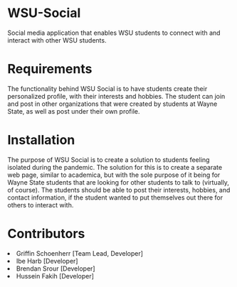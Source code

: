 # WSU-Social
Social media application that enables WSU students to connect with and interact with other WSU students.
# Requirements
The functionality behind WSU Social is to have students create their personalized profile, with their interests and hobbies. The student can join and post in other organizations that were created by students at Wayne State, as well as post under their own profile.
# Installation
The purpose of WSU Social is to create a solution to students feeling isolated during the pandemic. The solution for this is to create a separate web page, similar to academica, but with the sole purpose of it being for Wayne State students that are looking for other students to talk to (virtually, of course). The students should be able to post their interests, hobbies, and contact information, if the student wanted to put themselves out there for others to interact with. 
# Contributors
<li>Griffin Schoenherr [Team Lead, Developer]</li>
<li>Ibe Harb [Developer]</li>
<li>Brendan Srour [Developer]</li>
<li>Hussein Fakih [Developer]</li>
